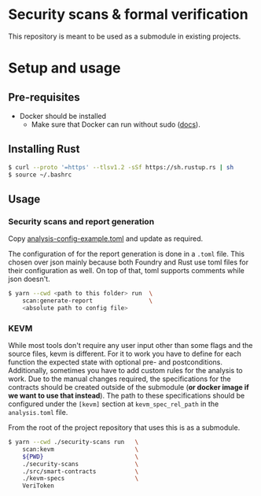 # Security scans & formal verification

This repository is meant to be used as a submodule in existing projects.

# Setup and usage

## Pre-requisites

- Docker should be installed
  - Make sure that Docker can run without sudo ([docs](https://docs.docker.com/engine/install/linux-postinstall/)).

## Installing Rust

```bash
$ curl --proto '=https' --tlsv1.2 -sSf https://sh.rustup.rs | sh
$ source ~/.bashrc
```

## Usage

### Security scans and report generation

Copy [analysis-config-example.toml](./analysis-config-example.toml) and update as required.

The configuration of for the report generation is done in a `.toml` file. This chosen over json mainly because both Foundry and Rust use toml files for their configuration as well. On top of that, toml supports comments while json doesn't.

```bash
$ yarn --cwd <path to this folder> run  \
    scan:generate-report                \
    <absolute path to config file>
```

### KEVM

While most tools don't require any user input other than some flags and the source files, kevm is different. For it to work you have to define for each function the expected state with optional pre- and postconditions. Additionally, sometimes you have to add custom rules for the analysis to work. Due to the manual changes required, the specifications for the contracts should be created outside of the submodule (**or docker image if we want to use that instead**). The path to these specifications should be configured under the `[kevm]` section at `kevm_spec_rel_path` in the `analysis.toml` file.

From the root of the project repository that uses this is as a submodule.

```bash
$ yarn --cwd ./security-scans run   \
    scan:kevm                       \
    ${PWD}                          \
    ./security-scans                \
    ./src/smart-contracts           \
    ./kevm-specs                    \
    VeriToken
```
